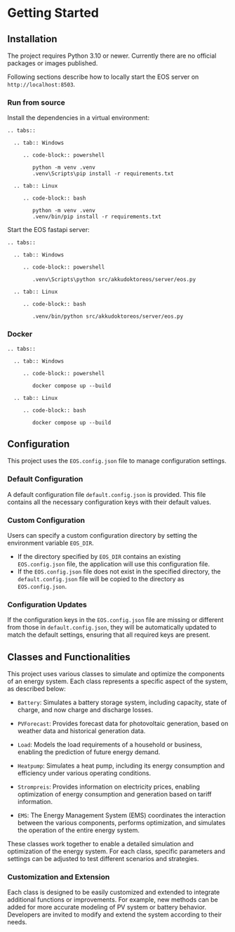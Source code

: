 # Getting Started

## Installation

The project requires Python 3.10 or newer. Currently there are no official packages or images published.

Following sections describe how to locally start the EOS server on `http://localhost:8503`.

### Run from source

Install the dependencies in a virtual environment:

```{eval-rst}
.. tabs::

  .. tab:: Windows

     .. code-block:: powershell

        python -m venv .venv
        .venv\Scripts\pip install -r requirements.txt

  .. tab:: Linux

     .. code-block:: bash

        python -m venv .venv
        .venv/bin/pip install -r requirements.txt

```

Start the EOS fastapi server:

```{eval-rst}
.. tabs::

  .. tab:: Windows

     .. code-block:: powershell

        .venv\Scripts\python src/akkudoktoreos/server/eos.py

  .. tab:: Linux

     .. code-block:: bash

        .venv/bin/python src/akkudoktoreos/server/eos.py

```

### Docker

```{eval-rst}
.. tabs::

  .. tab:: Windows

     .. code-block:: powershell

        docker compose up --build

  .. tab:: Linux

     .. code-block:: bash

        docker compose up --build

```

## Configuration

This project uses the `EOS.config.json` file to manage configuration settings.

### Default Configuration

A default configuration file `default.config.json` is provided. This file contains all the necessary configuration keys with their default values.

### Custom Configuration

Users can specify a custom configuration directory by setting the environment variable `EOS_DIR`.

- If the directory specified by `EOS_DIR` contains an existing `EOS.config.json` file, the application will use this configuration file.
- If the `EOS.config.json` file does not exist in the specified directory, the `default.config.json` file will be copied to the directory as `EOS.config.json`.

### Configuration Updates

If the configuration keys in the `EOS.config.json` file are missing or different from those in `default.config.json`, they will be automatically updated to match the default settings, ensuring that all required keys are present.

## Classes and Functionalities

This project uses various classes to simulate and optimize the components of an energy system. Each class represents a specific aspect of the system, as described below:

- `Battery`: Simulates a battery storage system, including capacity, state of charge, and now charge and discharge losses.

- `PVForecast`: Provides forecast data for photovoltaic generation, based on weather data and historical generation data.

- `Load`: Models the load requirements of a household or business, enabling the prediction of future energy demand.

- `Heatpump`: Simulates a heat pump, including its energy consumption and efficiency under various operating conditions.

- `Strompreis`: Provides information on electricity prices, enabling optimization of energy consumption and generation based on tariff information.

- `EMS`: The Energy Management System (EMS) coordinates the interaction between the various components, performs optimization, and simulates the operation of the entire energy system.

These classes work together to enable a detailed simulation and optimization of the energy system. For each class, specific parameters and settings can be adjusted to test different scenarios and strategies.

### Customization and Extension

Each class is designed to be easily customized and extended to integrate additional functions or improvements. For example, new methods can be added for more accurate modeling of PV system or battery behavior. Developers are invited to modify and extend the system according to their needs.
